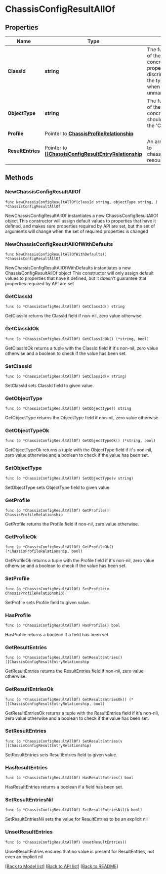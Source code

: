 # ChassisConfigResultAllOf

## Properties

Name | Type | Description | Notes
------------ | ------------- | ------------- | -------------
**ClassId** | **string** | The fully-qualified name of the instantiated, concrete type. This property is used as a discriminator to identify the type of the payload when marshaling and unmarshaling data. | [default to "chassis.ConfigResult"]
**ObjectType** | **string** | The fully-qualified name of the instantiated, concrete type. The value should be the same as the &#39;ClassId&#39; property. | [default to "chassis.ConfigResult"]
**Profile** | Pointer to [**ChassisProfileRelationship**](ChassisProfileRelationship.md) |  | [optional] 
**ResultEntries** | Pointer to [**[]ChassisConfigResultEntryRelationship**](ChassisConfigResultEntryRelationship.md) | An array of relationships to chassisConfigResultEntry resources. | [optional] 

## Methods

### NewChassisConfigResultAllOf

`func NewChassisConfigResultAllOf(classId string, objectType string, ) *ChassisConfigResultAllOf`

NewChassisConfigResultAllOf instantiates a new ChassisConfigResultAllOf object
This constructor will assign default values to properties that have it defined,
and makes sure properties required by API are set, but the set of arguments
will change when the set of required properties is changed

### NewChassisConfigResultAllOfWithDefaults

`func NewChassisConfigResultAllOfWithDefaults() *ChassisConfigResultAllOf`

NewChassisConfigResultAllOfWithDefaults instantiates a new ChassisConfigResultAllOf object
This constructor will only assign default values to properties that have it defined,
but it doesn't guarantee that properties required by API are set

### GetClassId

`func (o *ChassisConfigResultAllOf) GetClassId() string`

GetClassId returns the ClassId field if non-nil, zero value otherwise.

### GetClassIdOk

`func (o *ChassisConfigResultAllOf) GetClassIdOk() (*string, bool)`

GetClassIdOk returns a tuple with the ClassId field if it's non-nil, zero value otherwise
and a boolean to check if the value has been set.

### SetClassId

`func (o *ChassisConfigResultAllOf) SetClassId(v string)`

SetClassId sets ClassId field to given value.


### GetObjectType

`func (o *ChassisConfigResultAllOf) GetObjectType() string`

GetObjectType returns the ObjectType field if non-nil, zero value otherwise.

### GetObjectTypeOk

`func (o *ChassisConfigResultAllOf) GetObjectTypeOk() (*string, bool)`

GetObjectTypeOk returns a tuple with the ObjectType field if it's non-nil, zero value otherwise
and a boolean to check if the value has been set.

### SetObjectType

`func (o *ChassisConfigResultAllOf) SetObjectType(v string)`

SetObjectType sets ObjectType field to given value.


### GetProfile

`func (o *ChassisConfigResultAllOf) GetProfile() ChassisProfileRelationship`

GetProfile returns the Profile field if non-nil, zero value otherwise.

### GetProfileOk

`func (o *ChassisConfigResultAllOf) GetProfileOk() (*ChassisProfileRelationship, bool)`

GetProfileOk returns a tuple with the Profile field if it's non-nil, zero value otherwise
and a boolean to check if the value has been set.

### SetProfile

`func (o *ChassisConfigResultAllOf) SetProfile(v ChassisProfileRelationship)`

SetProfile sets Profile field to given value.

### HasProfile

`func (o *ChassisConfigResultAllOf) HasProfile() bool`

HasProfile returns a boolean if a field has been set.

### GetResultEntries

`func (o *ChassisConfigResultAllOf) GetResultEntries() []ChassisConfigResultEntryRelationship`

GetResultEntries returns the ResultEntries field if non-nil, zero value otherwise.

### GetResultEntriesOk

`func (o *ChassisConfigResultAllOf) GetResultEntriesOk() (*[]ChassisConfigResultEntryRelationship, bool)`

GetResultEntriesOk returns a tuple with the ResultEntries field if it's non-nil, zero value otherwise
and a boolean to check if the value has been set.

### SetResultEntries

`func (o *ChassisConfigResultAllOf) SetResultEntries(v []ChassisConfigResultEntryRelationship)`

SetResultEntries sets ResultEntries field to given value.

### HasResultEntries

`func (o *ChassisConfigResultAllOf) HasResultEntries() bool`

HasResultEntries returns a boolean if a field has been set.

### SetResultEntriesNil

`func (o *ChassisConfigResultAllOf) SetResultEntriesNil(b bool)`

 SetResultEntriesNil sets the value for ResultEntries to be an explicit nil

### UnsetResultEntries
`func (o *ChassisConfigResultAllOf) UnsetResultEntries()`

UnsetResultEntries ensures that no value is present for ResultEntries, not even an explicit nil

[[Back to Model list]](../README.md#documentation-for-models) [[Back to API list]](../README.md#documentation-for-api-endpoints) [[Back to README]](../README.md)


